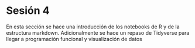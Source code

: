 # Sesión 4

En esta sección se hace una introducción de los notebooks de R y de la estructura markdown. Adicionalmente se hace un repaso de Tidyverse para llegar a programación funcional y visualización de datos
